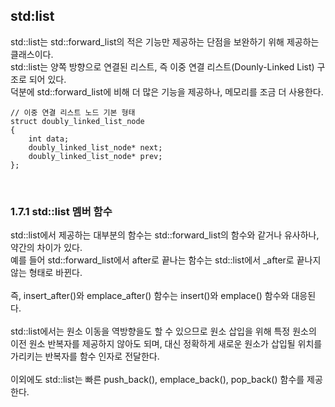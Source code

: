 ## std:list

std::list는 std::forward_list의 적은 기능만 제공하는 단점을 보완하기 위해 제공하는 클래스이다.
<br>
std::list는 양쪽 방향으로 연결된 리스트, 즉 이중 연결 리스트(Dounly-Linked List) 구조로 되어 있다.
<br>
덕분에 std::forward_list에 비해 더 많은 기능을 제공하나, 메모리를 조금 더 사용한다.

```
// 이중 연결 리스트 노드 기본 형태
struct doubly_linked_list_node
{
    int data;
    doubly_linked_list_node* next;
    doubly_linked_list_node* prev;
};
```

<br>

### 1.7.1 std::list 멤버 함수

std::list에서 제공하는 대부분의 함수는 std::forward_list의 함수와 같거나 유사하나, 약간의 차이가 있다.
<br>
예를 들어 std::forward_list에서 after로 끝나는 함수는 std::list에서 _after로 끝나지 않는 형태로 바뀐다.
<br>
<br>
즉, insert_after()와 emplace_after() 함수는 insert()와 emplace() 함수와 대응된다.
<br>
<br>
std::list에서는 원소 이동을 역방향을도 할 수 있으므로 원소 삽입을 위해 특정 원소의 이전 원소 반복자를 제공하지 않아도 되며, 대신 정확하게 새로운 원소가 삽입될 위치를 가리키는 반복자를 함수 인자로 전달한다.
<br>
<br>
이외에도 std::list는 빠른 push_back(), emplace_back(), pop_back() 함수를 제공한다.
